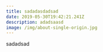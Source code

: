 ```yaml
---
title: sadadasdadsad
date: 2019-05-30T19:42:21.241Z
description: adadsaasd
image: /img/about-single-origin.jpg
---
```

sadadsad

